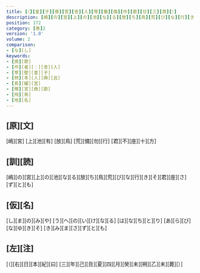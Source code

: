 ```yaml
---
title: [（][皇][子][尊][宮][舎][人][等][慟][傷][作][歌][廿][三][首][）]
description: [嶋][の][宮][上][の][池][な][る][放][ち][鳥][荒][び][な][行][き][そ][君][座][さ][ず][と][も]
position: 172
category: [巻]2
version: '1.0'
volume: 2
comparison:
- [な][し]
keywords:
- [挽][歌]
- [作][者][：][舎][人]
- [草][壁][皇][子]
- [柿][本][人][麻][呂]
- [島][嬥][宮]
- [殯][宮][挽][歌]
- [飛][鳥]
- [地][名]
---
```


## [原][文]

[嶋][宮] [上][池][有] [放][鳥] [荒][備][勿][行] [君][不][座][十][方]

## [訓][読]

[嶋][の][宮][上][の][池][な][る][放][ち][鳥][荒][び][な][行][き][そ][君][座][さ][ず][と][も]

## [仮][名]

[し][ま][の][み][や] [う][へ][の][い][け][な][る] [は][な][ち][と][り] [あ][ら][び][な][ゆ][き][そ] [き][み][ま][さ][ず][と][も]

## [左][注]

[（][右][日][本][紀][曰] [三][年][己][丑][夏][四][月][癸][未][朔][乙][未][薨][）]
